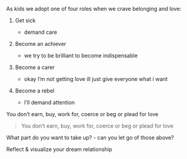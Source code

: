 As kids we adopt one of four roles when we crave belonging and love:

  

1. Get sick  
    - demand care  
    
2. Become an achiever  
    - we try to be brilliant to become indispensable  
    
3. Become a carer  
    - okay I’m not getting love ill just give everyone what i want  
    
4. Become a rebel  
    - I’ll demand attention  
    

  

You don’t earn, buy, work for, coerce or beg or plead for love

> You don’t earn, buy, work for, coerce or beg or plead for love

  

What part do you want to take up? - can you let go of those above?

  

  

Reflect & visualize your dream relationship